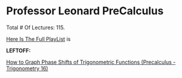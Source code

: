 # Professor Leonard PreCalculus

Total # Of Lectures: 115.

[Here Is The Full PlayList](https://www.youtube.com/playlist?list=PLDesaqWTN6ESsmwELdrzhcGiRhk5DjwLP)
is

**LEFTOFF:**

[How to Graph Phase Shifts of Trigonometric Functions (Precalculus - Trigonometry 16)](https://www.youtube.com/watch?v=bE5PFI-ibT8)
